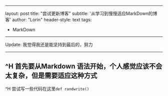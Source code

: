 
---
layout: post
title: "尝试更新博客"
subtitle: '从学习到慢慢适应MarkDown的博客'
author: "Lorin"
header-style: text
tags:
  - MarkDown
---

Update: 我觉得我还是能坚持到最后的，努力

---
^H 首先要从Markdown 语法开始，个人感觉应该不会太复杂，但是需要适应这种方式
---
^H 尝试写一些代码在这里`def randwrite()`
